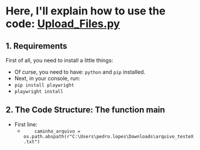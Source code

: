 # Here, I'll explain how to use the code: <a href="Upload_Files.py">Upload_Files.py</a> <br>


## 1. Requirements
First of all, you need to install a little things:
  - Of curse, you need to have: `python` and `pip` installed.
  - Next, in your console, run:
  - `pip install playwright`
  - `playwright install`

## 2. The Code Structure: The function main
- First line:
  - `    caminho_arquivo = os.path.abspath(r"C:\Users\pedro.lopes\Downloads\arquivo_testeX.txt")`
 


